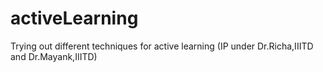 # activeLearning
Trying out different techniques for active learning (IP under Dr.Richa,IIITD and Dr.Mayank,IIITD)
